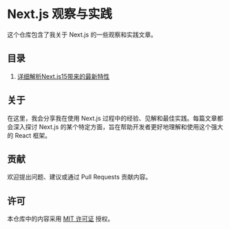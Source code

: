 # Next.js 观察与实践

这个仓库包含了我关于 Next.js 的一些观察和实践文章。

## 目录

1.  [详细解析Next.js15带来的最新特性](README.MD)

## 关于

在这里，我会分享我在使用 Next.js 过程中的经验、见解和最佳实践。每篇文章都会深入探讨 Next.js 的某个特定方面，旨在帮助开发者更好地理解和使用这个强大的 React 框架。

## 贡献

欢迎提出问题、建议或通过 Pull Requests 贡献内容。

## 许可

本仓库中的内容采用 [MIT 许可证](LICENSE) 授权。
